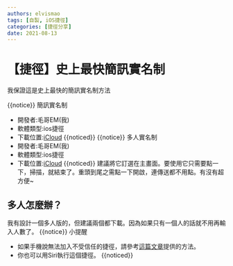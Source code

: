 ```yaml
---
authors: elvismao
tags: [自製, iOS捷徑]
categories: [捷徑分享]
date: 2021-08-13
---
```


# 【捷徑】史上最快簡訊實名制

我保證這是史上最快的簡訊實名制方法

<!--more-->

{{notice}}
簡訊實名制

- 開發者:毛哥EM(我)
- 軟體類型:ios捷徑
- 下載位置:[iCloud](https://www.icloud.com/shortcuts/1929e97c60ff4fada8b237a3823ceb85)
  {{noticed}}
  {{notice}}
多人實名制
- 開發者:毛哥EM(我)
- 軟體類型:ios捷徑
- 下載位置:[iCloud](https://www.icloud.com/shortcuts/a83fa309449b42e0831ee958dde32813)
  {{noticed}}
  建議將它訂選在主畫面。要使用它只需要點一下，掃描，就結束了。重頭到尾之需點一下開啟，連傳送都不用點。有沒有超方便~

## 多人怎麼辦？

我有設計一個多人版的，但建議兩個都下載。因為如果只有一個人的話就不用再輸入人數了。
{{notice}}
小提醒

- 如果手機說無法加入不受信任的捷徑，請參考[這篇文章](https://emtech.cc/post/shortcut-untrusted_shortcut/)提供的方法。
- 你也可以用Siri執行這個捷徑。
  {{noticed}}
